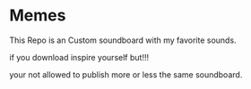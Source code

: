 # Memes

This Repo is an Custom soundboard with my favorite sounds.

if you download inspire yourself but!!!

your not allowed to publish more or less the same soundboard.
